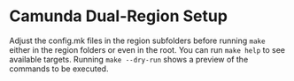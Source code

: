 # Camunda Dual-Region Setup

Adjust the config.mk files in the region subfolders before running `make` either in the region folders or even in the root. You can run `make help` to see available targets. Running `make --dry-run` shows a preview of the commands to be executed.